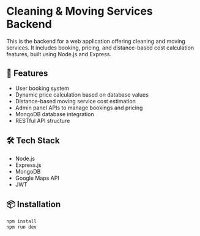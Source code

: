 # Cleaning & Moving Services Backend

This is the backend for a web application offering cleaning and moving services. It includes booking, pricing, and distance-based cost calculation features, built using Node.js and Express.

## 🚀 Features

- User booking system
- Dynamic price calculation based on database values
- Distance-based moving service cost estimation
- Admin panel APIs to manage bookings and pricing
- MongoDB database integration
- RESTful API structure

## 🛠 Tech Stack

- Node.js
- Express.js
- MongoDB
- Google Maps API 
- JWT

## 📦 Installation

```bash
npm install
npm run dev
